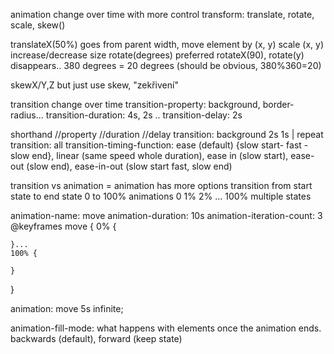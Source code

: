 animation change over time with more control
transform: translate, rotate, scale, skew()

translateX(50%) goes from parent width, move element by (x, y)
scale (x, y) increase/decrease size
rotate(degrees) preferred
rotateX(90), rotate(y) disappears..
380 degrees = 20 degrees (should be obvious, 380%360=20)

skewX/Y,Z but just use skew, "zekřivení"

transition change over time
transition-property: background, border-radius...
transition-duration: 4s, 2s ..
transition-delay: 2s

shorthand
    //property //duration //delay
transition: background 2s 1s | repeat
transition: all
transition-timing-function: ease (default) {slow start- fast - slow end},
 linear (same speed whole duration),
  ease in (slow start),
   ease-out (slow end),
    ease-in-out (slow start fast, slow end)

transition vs animation = animation has more options
transition from start state to end state 0 to 100%
animations 0 1% 2% ... 100% multiple states

animation-name: move
animation-duration: 10s
animation-iteration-count: 3
@keyframes move {
    0% {

    }...
    100% {

    }
}

animation: move 5s infinite;

animation-fill-mode: what happens with elements once the animation ends.
backwards (default), forward (keep state)